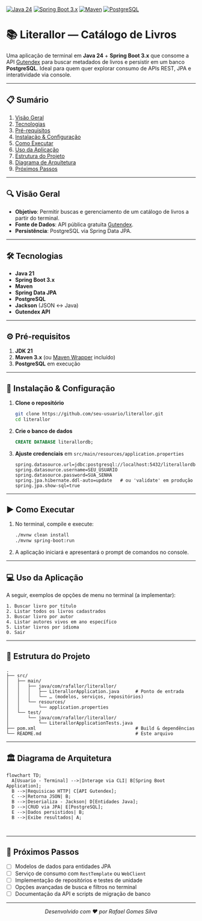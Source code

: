 [![Java 24](https://img.shields.io/badge/Java-24-blue.svg)](https://www.oracle.com/java/) [![Spring Boot 3.x](https://img.shields.io/badge/Spring%20Boot-3.x-brightgreen.svg)](https://spring.io/projects/spring-boot) [![Maven](https://img.shields.io/badge/Maven-3.x-red.svg)](https://maven.apache.org/) [![PostgreSQL](https://img.shields.io/badge/PostgreSQL-15-blue.svg)](https://www.postgresql.org/)

# 📚 Literallor — Catálogo de Livros

Uma aplicação de terminal em **Java 24** + **Spring Boot 3.x** que consome a API [Gutendex](https://gutendex.com/) para buscar metadados de livros e persistir em um banco **PostgreSQL**. Ideal para quem quer explorar consumo de APIs REST, JPA e interatividade via console.

---

## 📋 Sumário

1. [Visão Geral](#-visão-geral)
2. [Tecnologias](#-tecnologias)
3. [Pré-requisitos](#-pré-requisitos)
4. [Instalação & Configuração](#-instalação--configuração)
5. [Como Executar](#-como-executar)
6. [Uso da Aplicação](#-uso-da-aplicação)
7. [Estrutura do Projeto](#-estrutura-do-projeto)
8. [Diagrama de Arquitetura](#-diagrama-de-arquitetura)
9. [Próximos Passos](#-próximos-passos)

---

## 🔍 Visão Geral

- **Objetivo**: Permitir buscas e gerenciamento de um catálogo de livros a partir do terminal.
- **Fonte de Dados**: API pública gratuita [Gutendex](https://gutendex.com/books/).
- **Persistência**: PostgreSQL via Spring Data JPA.

---

## 🛠 Tecnologias

- **Java 21**
- **Spring Boot 3.x**
- **Maven**
- **Spring Data JPA**
- **PostgreSQL**
- **Jackson** (JSON ↔ Java)
- **Gutendex API**

---

## ⚙️ Pré-requisitos

1. **JDK 21**
2. **Maven 3.x** (ou [Maven Wrapper](https://github.com/takari/maven-wrapper) incluído)
3. **PostgreSQL** em execução

---

## 🚀 Instalação & Configuração

1. **Clone o repositório**

   ```bash
   git clone https://github.com/seu-usuario/literallor.git
   cd literallor
   ```

2. **Crie o banco de dados**

   ```sql
   CREATE DATABASE literallordb;
   ```

3. **Ajuste credenciais** em `src/main/resources/application.properties`

   ```properties
   spring.datasource.url=jdbc:postgresql://localhost:5432/literallordb
   spring.datasource.username=SEU_USUARIO
   spring.datasource.password=SUA_SENHA
   spring.jpa.hibernate.ddl-auto=update   # ou 'validate' em produção
   spring.jpa.show-sql=true
   ```

---

## ▶️ Como Executar

1. No terminal, compile e execute:

   ```bash
   ./mvnw clean install
   ./mvnw spring-boot:run
   ```

2. A aplicação iniciará e apresentará o prompt de comandos no console.

---

## 💻 Uso da Aplicação

A seguir, exemplos de opções de menu no terminal (a implementar):

```
1. Buscar livro por título
2. Listar todos os livros cadastrados
3. Buscar livro por autor
4. Listar autores vivos em ano específico
5. Listar livros por idioma
0. Sair
```

---

## 📂 Estrutura do Projeto

```
.
├── src/
│   ├── main/
│   │   ├── java/com/rafallor/literallor/
│   │   │   ├── LiterallorApplication.java      # Ponto de entrada
│   │   │   └── … (modelos, serviços, repositórios)
│   │   └── resources/
│   │       └── application.properties
│   └── test/
│       └── java/com/rafallor/literallor/
│           └── LiterallorApplicationTests.java
├── pom.xml                                     # Build & dependências
└── README.md                                   # Este arquivo
```

---

## 🏛 Diagrama de Arquitetura

```mermaid
flowchart TD;
  A[Usuario - Terminal] -->|Interage via CLI| B[Spring Boot Application];
  B -->|Requisicao HTTP| C[API Gutendex];
  C -->|Retorna JSON| B;
  B -->|Deserializa - Jackson| D[Entidades Java];
  D -->|CRUD via JPA| E[PostgreSQL];
  E -->|Dados persistidos| B;
  B -->|Exibe resultados| A;



```

---

## 🚧 Próximos Passos

- [ ] Modelos de dados para entidades JPA
- [ ] Serviço de consumo com `RestTemplate` ou `WebClient`
- [ ] Implementação de repositórios e testes de unidade
- [ ] Opções avançadas de busca e filtros no terminal
- [ ] Documentação da API e scripts de migração de banco

---

<p align="center">
  <em>Desenvolvido com ♥ por Rafael Gomes Silva</em>
</p>
